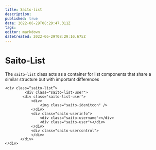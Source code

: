 ```yaml
---
title: Saito-list
description: 
published: true
date: 2022-06-29T08:29:47.311Z
tags: 
editor: markdown
dateCreated: 2022-06-29T08:29:10.675Z
---
```


# Saito-List

The ```saito-list``` class acts as a container for list components that share a similar structure but with important differences

````
<div class=”saito-list”>
		 <div class="saito-list-user">
        <div class="saito-list-user">
            <div>
                <img class="saito-idenitcon" />
            </div>
            <div class="saito-userinfo">
                <div class="saito-username"></div>
                <div class="saito-user"></div>
            </div>
            <div class="saito-usercontrol">
            </div>
       </div>
</div>
````